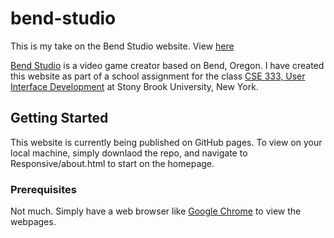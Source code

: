 # bend-studio

This is my take on the Bend Studio website. View [here](https://sudip-p.github.io/bend-studio/)

[Bend Studio](https://bendstudio.com) is a video game creator based on Bend, Oregon. I have created this website as part of a school assignment for the class [CSE 333, User Interface Development](https://xsrv.mm.cs.stonybrook.edu/ui/) at Stony Brook University, New York. 

## Getting Started

This website is currently being published on GitHub pages. To view on your local machine, simply downlaod the repo, and navigate to Responsive/about.html to start on the homepage.

### Prerequisites
Not much. Simply have a web browser like [Google Chrome](https://www.google.com/chrome/) to view the webpages. 
